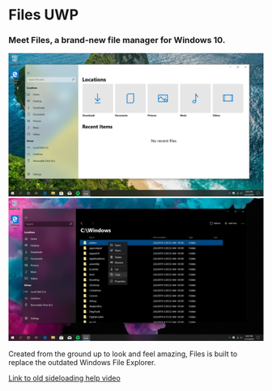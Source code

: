 <h1>Files UWP</h1>
<h3>Meet Files, a brand-new file manager for Windows 10.</h3>
<img src="Files UWP/Assets/FilesHome.jpg" width="800px">
<img src="Files UWP/Assets/FilesDrive.jpg" width="800px">
<p>Created from the ground up to look and feel amazing, Files is built to replace the outdated Windows File Explorer.</p>
<a href="https://youtu.be/1wSA8PYKhpA?t=124">Link to old sideloading help video</a>

